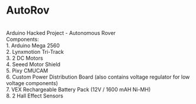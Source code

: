 AutoRov
=======
<br>
Arduino Hacked Project - Autonomous Rover
<br>
Components: <br>
1. Arduino Mega 2560<br>
2. Lynxmotion Tri-Track<br>
3. 2 DC Motors<br>
4. Seeed Motor Shield<br>
5. Pixy CMUCAM <br>
6. Custom Power Distribution Board (also contains voltage regulator for low voltage components)<br>
7. VEX Rechargeable Battery Pack (12V / 1600 mAH Ni-MH)<br>
8. 2 Hall Effect Sensors
